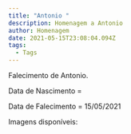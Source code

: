 ```yaml
---
title: "Antonio "
description: Homenagem a Antonio
author: Homenagem
date: 2021-05-15T23:08:04.094Z
tags:
  - Tags
---
```

Falecimento de Antonio.

Data de Nascimento =

Data de Falecimento = 15/05/2021

Imagens disponíveis:
